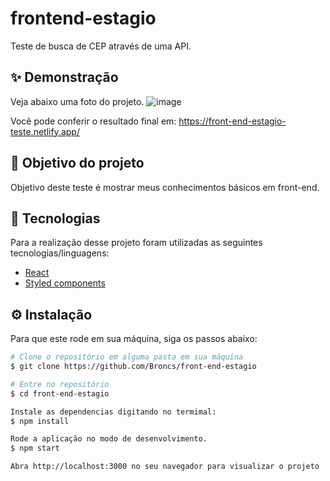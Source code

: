 # frontend-estagio

Teste de busca de CEP através de uma API.

## ✨ Demonstração

Veja abaixo uma foto do projeto.
![image](https://user-images.githubusercontent.com/62390902/122801877-0fb1b380-d29b-11eb-8c83-adecd44d531e.png)

Você pode conferir o resultado final em: https://front-end-estagio-teste.netlify.app/

## 🎯 Objetivo do projeto

Objetivo deste teste é mostrar meus conhecimentos básicos em front-end.

## 📝 Tecnologias

Para a realização desse projeto foram utilizadas as seguintes tecnologias/linguagens:

- [React](https://pt-br.reactjs.org)
- [Styled components](https://styled-components.com)

## ⚙️ Instalação

Para que este rode em sua máquina, siga os passos abaixo:

```bash
# Clone o repositório em alguma pasta em sua máquina
$ git clone https://github.com/Broncs/front-end-estagio

# Entre no repositório
$ cd front-end-estagio

Instale as dependencias digitando no termimal:
$ npm install

Rode a aplicação no modo de desenvolvimento.
$ npm start

Abra http://localhost:3000 no seu navegador para visualizar o projeto
```
